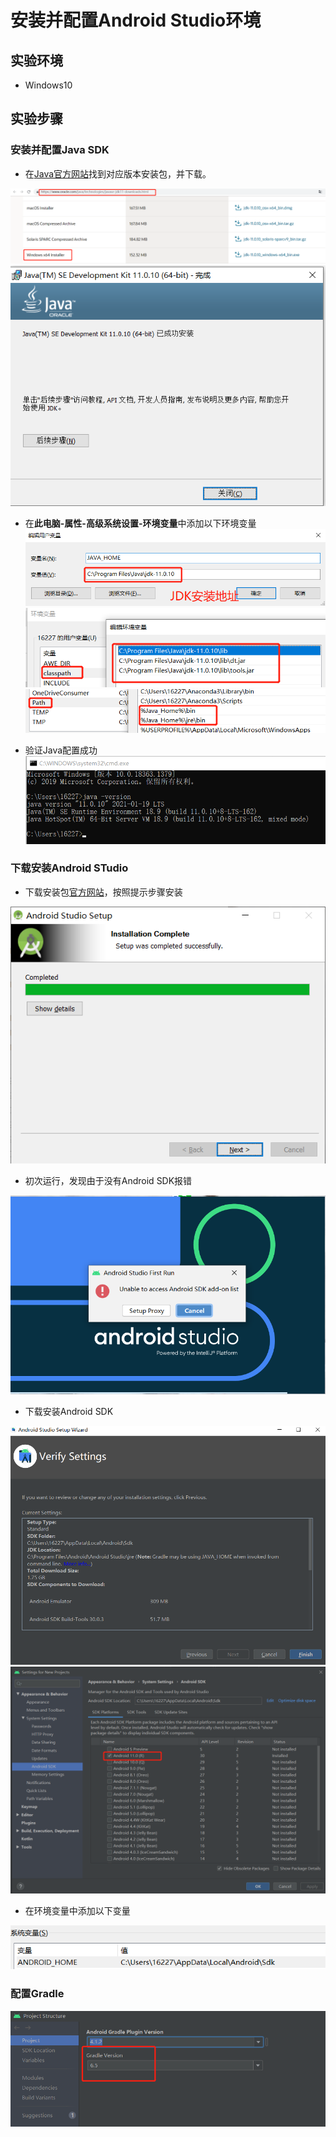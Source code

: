 # 安装并配置Android Studio环境

## 实验环境

* Windows10

## 实验步骤

### 安装并配置Java SDK

* 在[Java官方网站](https://www.oracle.com/java/technologies/javase-jdk11-downloads.html)找到对应版本安装包，并下载。  

![1](https://github.com/CUCCS/2021-mis-public-LLLanW/blob/exp05/img/javasdk.png)  
![2](https://github.com/CUCCS/2021-mis-public-LLLanW/blob/exp05/img/javafinish.png)  

* 在**此电脑-属性-高级系统设置-环境变量**中添加以下环境变量
![3](https://github.com/CUCCS/2021-mis-public-LLLanW/blob/exp05/img/java1.png)  
![4](https://github.com/CUCCS/2021-mis-public-LLLanW/blob/exp05/img/java2.png)  
![5](https://github.com/CUCCS/2021-mis-public-LLLanW/blob/exp05/img/java3.png)  

* 验证Java配置成功  
![6](https://github.com/CUCCS/2021-mis-public-LLLanW/blob/exp05/img/javasuccess.png)  

### 下载安装Android STudio

* 下载安装包[官方网站](https://developer.android.google.cn/studio/)，按照提示步骤安装

![7](https://github.com/CUCCS/2021-mis-public-LLLanW/blob/exp05/img/installas.png)  

* 初次运行，发现由于没有Android SDK报错  

![8](https://github.com/CUCCS/2021-mis-public-LLLanW/blob/exp05/img/asfail.png)  

* 下载安装Android SDK

![9](https://github.com/CUCCS/2021-mis-public-LLLanW/blob/exp05/img/sdk.png)  
![10](https://github.com/CUCCS/2021-mis-public-LLLanW/blob/exp05/img/sdk1.png)  

* 在环境变量中添加以下变量

![11](https://github.com/CUCCS/2021-mis-public-LLLanW/blob/exp05/img/sdk2.png)  

### 配置Gradle

![12](https://github.com/CUCCS/2021-mis-public-LLLanW/blob/exp05/img/gradle.png)  
